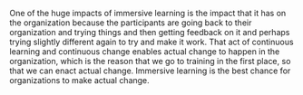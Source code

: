 One of the huge impacts of immersive learning is the impact that it has on the organization because the participants are going back to their organization and trying things and then getting feedback on it and perhaps trying slightly different again to try and make it work. That act of continuous learning and continuous change enables actual change to happen in the organization, which is the reason that we go to training in the first place, so that we can enact actual change. Immersive learning is the best chance for organizations to make actual change.